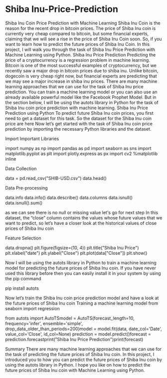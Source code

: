 # Shiba Inu-Price-Prediction
Shiba Inu Coin Price Prediction with Machine Learning
Shiba Inu Coin is the reason for the recent drop in bitcoin prices. The price of Shiba Inu coin is currently very cheap compared to bitcoin, but some financial experts, claiming that we will see a rise in the price of Shiba Inu Coin soon. So, if you want to learn how to predict the future prices of Shiba Inu Coin. In this project, I will walk you through the task of Shiba Inu Price Prediction with Machine Learning using Python.
Shiba Inu Price Prediction
Predicting the price of a cryptocurrency is a regression problem in machine learning. Bitcoin is one of the most successful examples of cryptocurrency, but we recently saw a major drop in bitcoin prices due to shiba inu. Unlike bitcoin, dogecoin is very cheap right now, but financial experts are predicting that we may see a major increase in shiba inu prices.
There are many machine learning approaches that we can use for the task of Shiba Inu price prediction. You can train a machine learning model or you can also use an already available powerful model like the Facebook Prophet Model. But in the section below, I will be using the autots library in Python for the task of Shiba Inu coin price prediction with machine learning.
Shiba Inu Price Prediction using Python
To predict future Shiba Inu coin prices, you first need to get a dataset for this task. So the dataset for the Shiba Inu coin price are here
Now let’s get started with the task of Shiba Inu coin price prediction by importing the necessary Python libraries and the dataset.

Import Important Libraries

import numpy as np
import pandas as pd
import seaborn as sns
import matplotlib.pyplot as plt
import plotly.express as px
import cv2
%matplotlib inline

Data Collection

data = pd.read_csv("SHIB-USD.csv")
data.head()

Data Pre-processing

data.info
data.info()
data.describe()
data.columns
data.isnull()
data.isnull().sum()

as we can see there is no null or missing value let's go for next step
In this dataset, the “close” column contains the values whose future values that we want to predict, so let’s have a closer look at the historical values of close prices of Shiba Inu coin

Feature Selection

data.dropna()
plt.figure(figsize=(10, 4))
plt.title("Shiba Inu Price")
plt.xlabel("date")
plt.ylabel("Close")
plt.plot(data["Close"])
plt.show()

Now I will be using the autots library in Python to train a machine learning model for predicting the future prices of Shiba Inu coin. If you have never used this library before then you can easily install it in your system by using the pip command

pip install autots

Now let’s train the Shiba Inu coin price prediction model and have a look at the future prices of Shiba Inu coin
Training a machine learning model
from seaborn import regression

from autots import AutoTSmodel = AutoTS(forecast_length=10, frequency='infer', ensemble='simple', drop_data_older_than_periods=200)model = model.fit(data, date_col='Date', value_col='Close', id_col=None)
prediction = model.predict()forecast = prediction.forecastprint("Shiba Inu Price Prediction")print(forecast)

Summary
There are many machine learning approaches that we can use for the task of predicting the future prices of Shiba Inu coin. In this project, I introduced you to how you can predict the future prices of Shiba Inu coin by using the autots library in Python. I hope you like on how to predict the future prices of  Shiba Inu coin with Machine Learning using Python.
